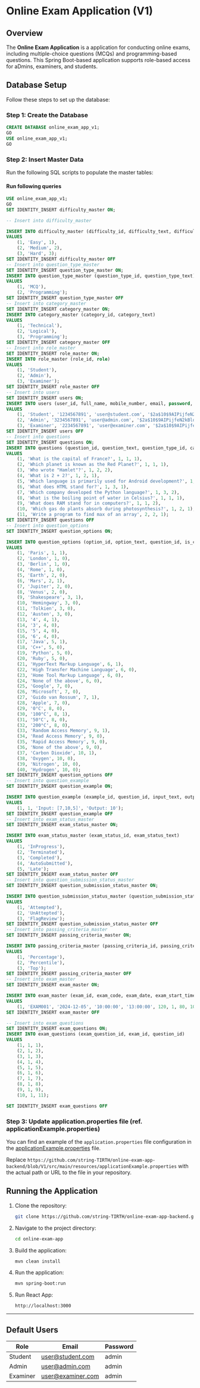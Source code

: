 # Online Exam Application (V1)

## Overview
The **Online Exam Application** is a application for conducting online exams, including multiple-choice questions (MCQs) and programming-based questions. This Spring Boot-based application supports role-based access for aDmins, examiners, and students.


## Database Setup
Follow these steps to set up the database:

### Step 1: Create the Database
```sql
CREATE DATABASE online_exam_app_v1;
GO
USE online_exam_app_v1;
GO
```

### Step 2: Insert Master Data
Run the following SQL scripts to populate the master tables:

#### Run following queries
```sql
USE online_exam_app_v1;
GO
SET IDENTITY_INSERT difficulty_master ON;

-- Insert into difficulty_master

INSERT INTO difficulty_master (difficulty_id, difficulty_text, difficulty_weight)
VALUES 
    (1, 'Easy', 1),
    (2, 'Medium', 2),
    (3, 'Hard', 3);
SET IDENTITY_INSERT difficulty_master OFF
-- Insert into question_type_master
SET IDENTITY_INSERT question_type_master ON;
INSERT INTO question_type_master (question_type_id, question_type_text)
VALUES 
    (1, 'MCQ'),
    (2, 'Programming');
SET IDENTITY_INSERT question_type_master OFF
-- Insert into category_master
SET IDENTITY_INSERT category_master ON;
INSERT INTO category_master (category_id, category_text)
VALUES 
    (1, 'Technical'),
    (2, 'Logical'),
    (3, 'Programming');
SET IDENTITY_INSERT category_master OFF
-- Insert into role_master
SET IDENTITY_INSERT role_master ON;
INSERT INTO role_master (role_id, role)
VALUES 
    (1, 'Student'),
    (2, 'Admin'),
    (3, 'Examiner');
SET IDENTITY_INSERT role_master OFF
-- Insert into users
SET IDENTITY_INSERT users ON;
INSERT INTO users (user_id, full_name, mobile_number, email, password, role_id)
VALUES 
    (1, 'Student', '1234567891', 'user@student.com', '$2a$10$9AIPijfeN2kBlqxpJ7xiSehZ7AiLEVG6lL3UsHOyIm5nmzibisD/y', 1),
    (2, 'Admin', '3234567891', 'user@admin.com', '$2a$10$9AIPijfeN2kBlqxpJ7xiSehZ7AiLEVG6lL3UsHOyIm5nmzibisD/y', 2),
    (3, 'Examiner', '2234567891', 'user@examiner.com', '$2a$10$9AIPijfeN2kBlqxpJ7xiSehZ7AiLEVG6lL3UsHOyIm5nmzibisD/y', 3);
SET IDENTITY_INSERT users OFF
-- Insert into questions
SET IDENTITY_INSERT questions ON;
INSERT INTO questions (question_id, question_text, question_type_id, category_id, difficulty_id) 
VALUES 
    (1, 'What is the capital of France?', 1, 1, 1), 
    (2, 'Which planet is known as the Red Planet?', 1, 1, 1), 
    (3, 'Who wrote "Hamlet"?', 1, 2, 2),
    (4, 'What is 2 + 2?', 1, 2, 1), 
    (5, 'Which language is primarily used for Android development?', 1, 3, 3),
    (6, 'What does HTML stand for?', 1, 3, 1),
    (7, 'Which company developed the Python language?', 1, 3, 2), 
    (8, 'What is the boiling point of water in Celsius?', 1, 1, 1), 
    (9, 'What does RAM stand for in computers?', 1, 1, 2), 
    (10, 'Which gas do plants absorb during photosynthesis?', 1, 2, 1),
	(11, 'Write a program to find max of an array', 2, 2, 1);
SET IDENTITY_INSERT questions OFF
-- Insert into question_options
SET IDENTITY_INSERT question_options ON;

INSERT INTO question_options (option_id, option_text, question_id, is_correct) 
VALUES
    (1, 'Paris', 1, 1), 
    (2, 'London', 1, 0),
    (3, 'Berlin', 1, 0),
    (4, 'Rome', 1, 0),
    (5, 'Earth', 2, 0),
    (6, 'Mars', 2, 1), 
    (7, 'Jupiter', 2, 0),
    (8, 'Venus', 2, 0),
    (9, 'Shakespeare', 3, 1), 
    (10, 'Hemingway', 3, 0),
    (11, 'Tolkien', 3, 0),
    (12, 'Austen', 3, 0),
    (13, '4', 4, 1),
    (14, '3', 4, 0),
    (15, '5', 4, 0),
    (16, '6', 4, 0),
    (17, 'Java', 5, 1), 
    (18, 'C++', 5, 0),
    (19, 'Python', 5, 0),
    (20, 'Ruby', 5, 0),
    (21, 'HyperText Markup Language', 6, 1), 
    (22, 'High Transfer Machine Language', 6, 0),
    (23, 'Home Tool Markup Language', 6, 0),
    (24, 'None of the above', 6, 0),
    (25, 'Google', 7, 0),
    (26, 'Microsoft', 7, 0),
    (27, 'Guido van Rossum', 7, 1), 
    (28, 'Apple', 7, 0),
    (29, '0°C', 8, 0),
    (30, '100°C', 8, 1), 
    (31, '50°C', 8, 0),
    (32, '200°C', 8, 0),
    (33, 'Random Access Memory', 9, 1), 
    (34, 'Read Access Memory', 9, 0),
    (35, 'Rapid Access Memory', 9, 0),
    (36, 'None of the above', 9, 0),
    (37, 'Carbon Dioxide', 10, 1), 
    (38, 'Oxygen', 10, 0),
    (39, 'Nitrogen', 10, 0),
    (40, 'Hydrogen', 10, 0);
SET IDENTITY_INSERT question_options OFF
-- Insert into question_example
SET IDENTITY_INSERT question_example ON;

INSERT INTO question_example (example_id, question_id, input_text, output_text) 
VALUES 
    (1, 1, 'Input: [7,10,5]', 'Output: 10');
SET IDENTITY_INSERT question_example OFF
-- Insert into exam_status_master
SET IDENTITY_INSERT exam_status_master ON;

INSERT INTO exam_status_master (exam_status_id, exam_status_text)
VALUES 
    (1, 'InProgress'),
    (2, 'Terminated'),
    (3, 'Completed'),
    (4, 'AutoSubmitted'),
    (5, 'Late');
SET IDENTITY_INSERT exam_status_master OFF
-- Insert into question_submission_status_master
SET IDENTITY_INSERT question_submission_status_master ON;

INSERT INTO question_submission_status_master (question_submission_status_id, question_submission_status_text)
VALUES 
    (1, 'Attempted'),
    (2, 'UnAttepted'),
    (3, 'FlagReview');
SET IDENTITY_INSERT question_submission_status_master OFF
-- Insert into passing_criteria_master
SET IDENTITY_INSERT passing_criteria_master ON;

INSERT INTO passing_criteria_master (passing_criteria_id, passing_criteria_text)
VALUES 
    (1, 'Percentage'),
    (2, 'Percentile'),
    (3, 'Top');
SET IDENTITY_INSERT passing_criteria_master OFF
-- Insert into exam_master
SET IDENTITY_INSERT exam_master ON;

INSERT INTO exam_master (exam_id, exam_code, exam_date, exam_start_time, exam_end_time, exam_duration_in_minutes, passing_criteria_id, passing_value, total_marks)
VALUES
    (1, 'EXAM001', '2024-12-05', '10:00:00', '13:00:00', 120, 1, 80, 100);
SET IDENTITY_INSERT exam_master OFF

-- Insert into exam_questions
SET IDENTITY_INSERT exam_questions ON;
INSERT INTO exam_questions (exam_question_id, exam_id, question_id)
VALUES
    (1, 1, 1),
    (2, 1, 2),
    (3, 1, 3),
    (4, 1, 4),
    (5, 1, 5),
    (6, 1, 6),
    (7, 1, 7),
    (8, 1, 8),
    (9, 1, 9),
    (10, 1, 11);

SET IDENTITY_INSERT exam_questions OFF
```

### Step 3: Update application.properties file (ref. applicationExample.properties)

You can find an example of the `application.properties` file configuration in the [applicationExample.properties](https://github.com/string-TIRTH/online-exam-app-backend/blob/V1/src/main/resources/applicationExample.properties) file.

Replace `https://github.com/string-TIRTH/online-exam-app-backend/blob/V1/src/main/resources/applicationExample.properties` with the actual path or URL to the file in your repository.


## Running the Application
1. Clone the repository:
    ```bash
    git clone https://github.com/string-TIRTH/online-exam-app-backend.git
    ```

2. Navigate to the project directory:
    ```bash
    cd online-exam-app
    ```

3. Build the application:
    ```bash
    mvn clean install
    ```

4. Run the application:
    ```bash
    mvn spring-boot:run
    ```

5. Run React App:
    ```
    http://localhost:3000
    ```

---

## Default Users
| Role       | Email                | Password |
|------------|----------------------|----------|
| Student    | user@student.com     | admin    |
| Admin      | user@admin.com       | admin    |
| Examiner   | user@examiner.com    | admin    |


